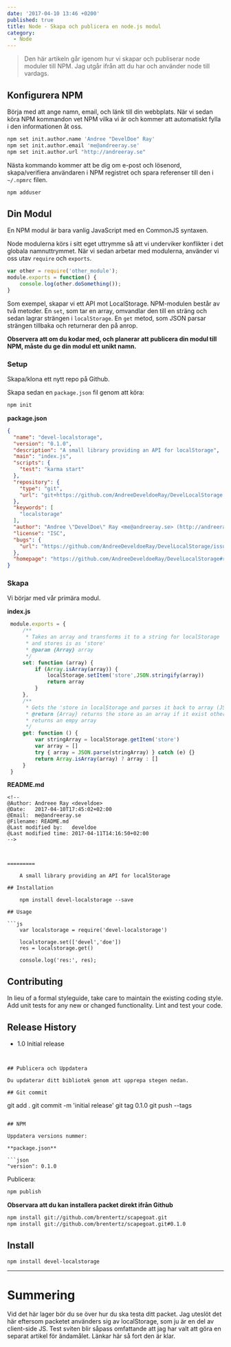 ```yaml
---
date: '2017-04-10 13:46 +0200'
published: true
title: Node - Skapa och publicera en node.js modul
category:
  - Node
---
```

> Den här artikeln går igenom hur vi skapar och publiserar node moduler till NPM. Jag utgår ifrån att du har och använder node till vardags.


## Konfigurera NPM

Börja med att ange namn, email, och länk till din webbplats. När vi sedan köra NPM kommandon vet NPM vilka vi är och kommer att automatiskt fylla i den informationen åt oss.

```bash
npm set init.author.name 'Andree "DevelDoe" Ray'
npm set init.author.email 'me@andreeray.se'
npm set init.author.url "http://andreeray.se"
```
Nästa kommando kommer att be dig om e-post och lösenord, skapa/verifiera användaren i NPM registret och spara referenser till den i `~/.npmrc` filen.

```bash
npm adduser
```

## Din Modul

En NPM modul är bara vanlig JavaScript med en CommonJS syntaxen. 

Node modulerna körs i sitt eget uttrymme så att vi underviker konflikter i det globala namnuttrymmet. När vi sedan arbetar med modulerna, använder vi oss utav  `require` och `exports`.

```js
var other = require('other_module');
module.exports = function() {
    console.log(other.doSomething());
}
```

Som exempel, skapar vi ett API mot LocalStorage. NPM-modulen består av två metoder. En `set`, som tar en array, omvandlar den till en sträng och sedan lagrar strängen i `localStorage`. En `get` metod, som JSON parsar strängen tillbaka och returnerar den på anrop.

**Observera att om du kodar med, och planerar att publicera din modul till NPM, måste du ge din modul ett unikt namn.**

### Setup

Skapa/klona ett nytt repo på Github.

Skapa sedan en `package.json` fil genom att köra:

```bash
npm init
```

**package.json**

```json
{
  "name": "devel-localstorage",
  "version": "0.1.0",
  "description": "A small library providing an API for localStorage",
  "main": "index.js",
  "scripts": {
    "test": "karma start"
  },
  "repository": {
    "type": "git",
    "url": "git+https://github.com/AndreeDeveldoeRay/DevelLocalStorage.git"
  },
  "keywords": [
    "localstorage"
  ],
  "author": "Andree \"DevelDoe\" Ray <me@andreeray.se> (http://andreeray.se)",
  "license": "ISC",
  "bugs": {
    "url": "https://github.com/AndreeDeveldoeRay/DevelLocalStorage/issues"
  },
  "homepage": "https://github.com/AndreeDeveldoeRay/DevelLocalStorage#readme"
}
```

### Skapa

Vi börjar med vår primära modul.

**index.js**

```js
 module.exports = {
     /**
      * Takes an array and transforms it to a string for localStorage 
      * and stores is as 'store'
      * @param {Array} array
      */
     set: function (array) {
         if (Array.isArray(array)) {
             localStorage.setItem('store',JSON.stringify(array))
             return array
         }
     },
     /**
      * Gets the 'store in localStorage and parses it back to array (JSON)
      * @return {Array} returns the store as an array if it exist otherwise 
      * returns an empy array
      */
     get: function () {
         var stringArray = localStorage.getItem('store')
         var array = []
         try { array = JSON.parse(stringArray) } catch (e) {}
         return Array.isArray(array) ? array : []
     }
 }
```

**README.md**

```
<!--
@Author: Andreee Ray <develdoe>
@Date:   2017-04-10T17:45:02+02:00
@Email:  me@andreeray.se
@Filename: README.md
@Last modified by:   develdoe
@Last modified time: 2017-04-11T14:16:50+02:00
-->



=========

    A small library providing an API for localStorage

## Installation

    npm install devel-localstorage --save

## Usage

```js
    var localstorage = require('devel-localstorage')

    localstorage.set(['devel','doe'])
    res = localstorage.get()

    console.log('res:', res);
```

## Contributing

In lieu of a formal styleguide, take care to maintain the existing coding style.
Add unit tests for any new or changed functionality. Lint and test your code.

## Release History

* 1.0 Initial release
```


## Publicera och Uppdatera

Du updaterar ditt bibliotek genom att upprepa stegen nedan.

## Git commit 

```
git add .
git commit -m 'initial release'
git tag 0.1.0
git push --tags
```

## NPM 

Uppdatera versions nummer:
 
**package.json**

```json
"version": 0.1.0
```

Publicera:

```bash
npm publish
```

**Observara att du kan installera packet direkt ifrån Github**

```bash
npm install git://github.com/brentertz/scapegoat.git
npm install git://github.com/brentertz/scapegoat.git#0.1.0
```

## Install

```
npm install devel-localstorage
```

----

# Summering

Vid det här lager bör du se över hur du ska testa ditt packet. Jag uteslöt det här eftersom packetet använders sig av localStorage, som ju är en del av client-side JS. Test sviten blir såpass omfattande att jag har valt att göra en separat artikel för ändamålet. Länkar här så fort den är klar.